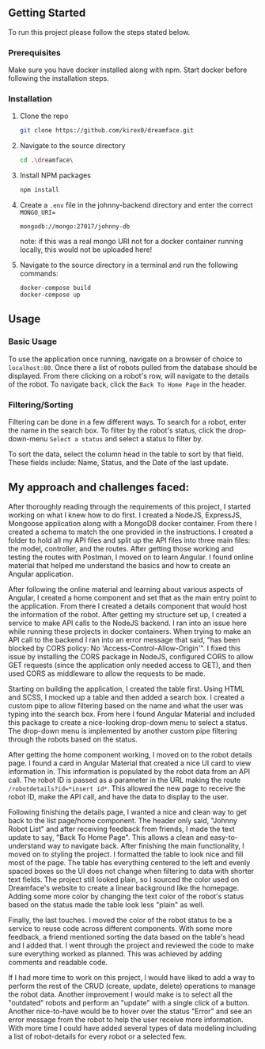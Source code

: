## Getting Started

To run this project please follow the steps stated below.

### Prerequisites

Make sure you have docker installed along with npm. Start docker before following the installation steps.

### Installation
1. Clone the repo
   ```sh
   git clone https://github.com/kirex0/dreamface.git
   ```
2. Navigate to the source directory
    ```sh
    cd .\dreamface\
    ```
3. Install NPM packages
   ```sh
   npm install
   ```
4. Create a `.env` file in the johnny-backend directory and enter the correct `MONGO_URI=`
   ```
   mongodb://mongo:27017/johnny-db
   ```
   note: if this was a real mongo URI not for a docker container running locally, this would not be uploaded here!

5. Navigate to the source directory in a terminal and run the following commands:
    ```
    docker-compose build
    docker-compose up
   ```

## Usage

### Basic Usage
To use the application once running, navigate on a browser of choice to `localhost:80`. Once there a list of robots pulled from the database should be displayed. From there clicking on a robot's row, will navigate to the details of the robot. To navigate back, click the `Back To Home Page` in the header.

### Filtering/Sorting
Filtering  can be done in a few different ways. To search for a robot, enter the name in the search box. To filter by the robot's status, click the drop-down-menu `Select a status` and select a status to filter by. 

To sort the data, select the column head in the table to sort by that field. These fields include: Name, Status, and the Date of the last update. 

## My approach and challenges faced:

After thoroughly reading through the requirements of this project, I started working on what I knew how to do first. I created a NodeJS, ExpressJS, Mongoose application along with a MongoDB docker container. From there I created a schema to match the one provided in the instructions. I created a folder to hold all my API files and split up the API files into three main files: the model, controller, and the routes. After getting those working and testing the routes with Postman, I moved on to learn Angular. I found online material that helped me understand the basics and how to create an Angular application.

After following the online material and learning about various aspects of Angular, I created a home component and set that as the main entry point to the application. From there I created a details component that would host the information of the robot. After getting my structure set up, I created a service to make API calls to the NodeJS backend. I ran into an issue here while running these projects in docker containers. When trying to make an API call to the backend I ran into an error message that said, "has been blocked by CORS policy: No 'Access-Control-Allow-Origin'". I fixed this issue by installing the CORS package in NodeJS, configured CORS to allow GET requests (since the application only needed access to GET), and then used CORS as middleware to allow the requests to be made.

Starting on building the application, I created the table first. Using HTML and SCSS, I mocked up a table and then added a search box. I created a custom pipe to allow filtering based on the name and what the user was typing into the search box. From here I found Angular Material and included this package to create a nice-looking drop-down menu to select a status. The drop-down menu is implemented by another custom pipe filtering through the robots based on the status.

After getting the home component working, I moved on to the robot details page. I found a card in Angular Material that created a nice UI card to view information in. This information is populated by the robot data from an API call. The robot ID is passed as a parameter in the URL making the route `/robotdetails?id=*insert id*`. This allowed the new page to receive the robot ID, make the API call, and have the data to display to the user.

Following finishing the details page, I wanted a nice and clean way to get back to the list page/home component. The header only said, "Johnny Robot List" and after receiving feedback from friends, I made the text update to say, "Back To Home Page". This allows a clean and easy-to-understand way to navigate back. After finishing the main functionality, I moved on to styling the project. I formatted the table to look nice and fill most of the page. The table has everything centered to the left and evenly spaced boxes so the UI does not change when filtering to data with shorter text fields. The project still looked plain, so I sourced the color used on Dreamface's website to create a linear background like the homepage. Adding some more color by changing the text color of the robot's status based on the status made the table look less "plain" as well.

Finally, the last touches. I moved the color of the robot status to be a service to reuse code across different components. With some more feedback, a friend mentioned sorting the data based on the table's head and I added that. I went through the project and reviewed the code to make sure everything worked as planned. This was achieved by adding comments and readable code.

If I had more time to work on this project, I would have liked to add a way to perform the rest of the CRUD (create, update, delete) operations to manage the robot data. Another improvement I would make is to select all the "outdated" robots and perform an "update" with a single click of a button. Another nice-to-have would be to hover over the status "Error" and see an error message from the robot to help the user receive more information. With more time I could have added several types of data modeling including a list of robot-details for every robot or a selected few.
